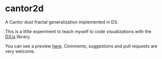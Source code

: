 cantor2d
========

A Cantor dust fractal generalization implemented in D3.

This is a little experiment to teach myself to code visualizations with the [D3.js](http://d3js.org/) library. 


You can see a preview [here](http://edcartre.github.io/cantor2d/cantor2d.html). Comments, suggestions and pull requests are very welcome.

